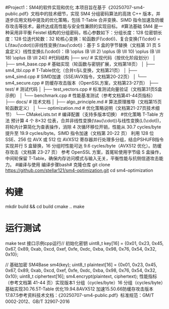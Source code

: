 #Project1：SM4的软件实现和优化
本项目旨在基于《20250707-sm4-public.pdf》文档中的技术细节，实现 SM4 分组密码算法的高效 C++ 版本，并逐步应用文档中提及的优化策略，包括 T-Table 合并变换、SIMD 指令加速及防缓存攻击等技术，最终达成高性能与安全性兼顾的实现目标。
#算法基础
SM4 是一种采用非平衡 Feistel 结构的分组密码，核心参数如下：分组长度：128 位密钥长度：128 位迭代轮数：32 轮核心变换：轮函数\(F(\cdot)\)、复合变换\(T(\cdot) = L(\tau(\cdot))\)非线性变换\(\tau(\cdot)\)：基于 S 盒的字节替换（文档第 31 页 S 盒定义）线性变换\(L(\cdot)\)：\(B \oplus (B \lll 2) \oplus (B \lll 10) \oplus (B \lll 18) \oplus (B \lll 24)\)
#代码结构
├── src/                # 实现代码（按优化阶段划分）
│   ├── sm4_base.cpp    # 基础实现（轮函数与密钥扩展，文档第18页）
│   ├── sm4_tbl.cpp     # T-Table优化（合并τ与L变换，文档第21页）
│   ├── sm4_simd.cpp    # SIMD加速（SSE/AVX指令，文档第20-22页）
│   └── sm4_secure.cpp  # 防缓存攻击版本（OpenSSL方案，文档第23-27页）
├── test/               # 测试代码
│   ├── test_vectors.cpp # 标准测试向量验证（文档第31页S盒示例）
│   └── benchmark.cpp    # 性能基准测试（参考文档第41-44页指标）
├── docs/               # 技术文档
│   ├── algo_principle.md  # 算法原理推导（文档第15页轮函数定义）
│   └── optimization.md    # 优化策略说明（文档第21-27页技术细节）
└── CMakeLists.txt      # 编译配置（支持多版本切换）
#优化策略
T-Table 方法
预计算 4 个 8×32 位表，合并非线性变换\(\tau(\cdot)\)与线性变换\(L(\cdot)\)，将轮内计算简化为查表操作，消除 4 次循环移位开销，性能从 30.7 cycles/byte 提升至 19.9 cycles/byte。SIMD 指令加速（文档第 20-22 页）
利用 128 位 SSE、256 位 AVX 或 512 位 AVX512 寄存器并行处理多分组，结合PSHUFB指令实现并行 S 盒替换，16 分组时性能可达 9.6 cycles/byte（AVX512 优化）。防缓存攻击（文档第 23-27 页）
参考 OpenSSL 方案，首尾轮使用字节级 S 盒操作，中间轮保留 T-Table，确保内存访问模式与输入无关，平衡性能与抗侧信道攻击能力。
#编译与使用
编译步骤bash# 克隆仓库
git clone https://github.com/stellar121/sm4-optimization.git
cd sm4-optimization

# 构建
mkdir build && cd build
cmake ..
make

# 运行测试
make test
接口示例cpp运行// 初始化密钥
uint8_t key[16] = {0x01, 0x23, 0x45, 0x67, 0x89, 0xab, 0xcd, 0xef, 
                   0xfe, 0xdc, 0xba, 0x98, 0x76, 0x54, 0x32, 0x10};

// 基础加密
SM4Base sm4(key);
uint8_t plaintext[16] = {0x01, 0x23, 0x45, 0x67, 0x89, 0xab, 0xcd, 0xef,
                         0xfe, 0xdc, 0xba, 0x98, 0x76, 0x54, 0x32, 0x10};
uint8_t ciphertext[16];
sm4.encrypt(plaintext, ciphertext);
性能指标（参考文档第 41-44 页）实现版本1 分组（cycles/byte）16 分组（cycles/byte）基础实现30.76.5T-Table 优化19.94.8AVX512 加速15.50.66防缓存攻击版本17.87.5参考资料技术文档：《20250707-sm4-public.pdf》标准规范：GM/T 0002-2012、GB/T 32907-2016
